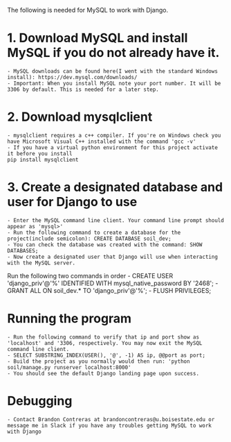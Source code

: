 The following is needed for MySQL to work with Django.

# 1. Download MySQL and install MySQL if you do not already have it.
    - MySQL downloads can be found here(I went with the standard Windows install): https://dev.mysql.com/downloads/
    - Important: When you install MySQL note your port number. It will be 3306 by default. This is needed for a later step.

# 2. Download mysqlclient
    - mysqlclient requires a c++ compiler. If you're on Windows check you have Microsoft Visual C++ installed with the command 'gcc -v'
    - If you have a virtual python environment for this project activate it before you install
    pip install mysqlclient

# 3. Create a designated database and user for Django to use
    - Enter the MySQL command line client. Your command line prompt should appear as 'mysql>'
    - Run the following command to create a database for the project(include semicolon): CREATE DATABASE soil_dev;
    - You can check the database was created with the command: SHOW DATABASES;
    - Now create a designated user that Django will use when interacting with the MySQL server. 
Run the following two commands in order
    - CREATE USER 'django_priv'@'%' IDENTIFIED WITH mysql_native_password BY '2468';
    - GRANT ALL ON soil_dev.* TO 'django_priv'@'%';
    - FLUSH PRIVILEGES;

# Running the program
    - Run the following command to verify that ip and port show as 'localhost' and '3306, respectively. You may now exit the MySQL command line client.
    - SELECT SUBSTRING_INDEX(USER(), '@', -1) AS ip, @@port as port;
    - Build the project as you normally would then run: 'python soil/manage.py runserver localhost:8000'
    - You should see the default Django landing page upon success.

# Debugging
    - Contact Brandon Contreras at brandoncontreras@u.boisestate.edu or message me in Slack if you have any troubles getting MySQL to work with Django
